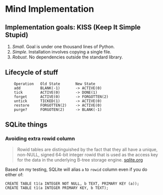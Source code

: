 # Mind Implementation

## Implementation goals: KISS (Keep It Simple Stupid)
1. *Small*. Goal is under one thousand lines of Python.
2. *Simple*. Installation involves copying a single file.
3. *Robust*. No dependencies outside the standard library.
 
## Lifecycle of stuff

```
    Operation   Old State       New State
    add         BLANK(-1)       -> ACTIVE(0)
    tick        ACTIVE(0)       -> DONE(1)
    forget      ACTIVE(0)       -> FORGOTTEN(2)
    untick      TICKED(1)       -> ACTIVE(0)
    restore     FORGOTTEN(2)    -> ACTIVE(0)
    purge?      FORGOTEN(2)     -> BLANK(-1)
```


## SQLite things

### Avoiding extra rowid column
> Rowid tables are distinguished by the fact that they all have a unique,
> non-NULL, signed 64-bit integer rowid that is used as the access key for the
> data in the underlying B-tree storage engine.
>    [sqlite.org](https://www.sqlite.org/rowidtable.html)

Based on my testing, SQLite will alias `a` to `rowid` column even if you do
either of:
```sqlite
CREATE TABLE t1(a INTEGER NOT NULL, b TEXT, PRIMARY KEY (a));
CREATE TABLE t1(a INTEGER PRIMARY KEY, b TEXT);
```